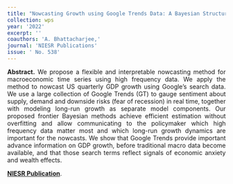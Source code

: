 ```yaml
---
title: "Nowcasting Growth using Google Trends Data: A Bayesian Structural Time Series Model."
collection: wps
year: '2022'
excerpt: ''
coauthors: 'A. Bhattacharjee,' 
journal: 'NIESR Publications'
issue: ' No. 538'
---
```

<p align="justify"> <b>Abstract.</b> We propose a flexible and interpretable nowcasting method for macroeconomic time series using high frequency data. We apply the method to nowcast US quarterly GDP growth using Google’s search data. We use a large collection of Google Trends (GT) to gauge sentiment about supply, demand and downside risks (fear of recession) in real time, together with modeling long-run growth as separate model components. Our proposed frontier Bayesian methods achieve efficient estimation without overfitting and allow communicating to the policymaker which high frequency data matter most and which long-run growth dynamics are important for the nowcasts. We show that Google Trends provide important advance information on GDP growth, before traditional macro data become available, and that those search terms reflect signals of economic anxiety and wealth effects.
</p>

[**NIESR Publication**](https://www.niesr.ac.uk/publications/nowcasting-growth-google-trends-data?type=discussion-papers).
